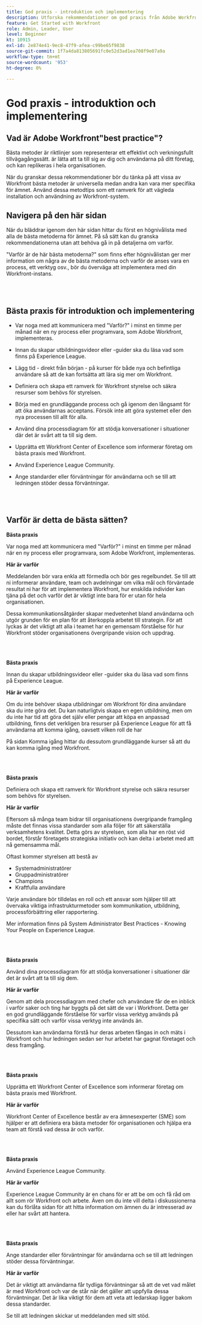 ```yaml
---
title: God praxis - introduktion och implementering
description: Utforska rekommendationer om god praxis från Adobe Workfront experter om hur man tar sig in i Workfront och ökar användarnas acceptans.
feature: Get Started with Workfront
role: Admin, Leader, User
level: Beginner
kt: 10915
exl-id: 2e874e41-9ec8-47f9-afea-c99be65f9838
source-git-commit: 1f7a4da813805691fc0e52d3ad1ea708f9e07a9a
workflow-type: tm+mt
source-wordcount: '953'
ht-degree: 0%

---
```


# God praxis - introduktion och implementering

## Vad är Adobe Workfront&quot;best practice&quot;?

Bästa metoder är riktlinjer som representerar ett effektivt och verkningsfullt tillvägagångssätt. är lätta att ta till sig av dig och användarna på ditt företag, och kan replikeras i hela organisationen.

När du granskar dessa rekommendationer bör du tänka på att vissa av Workfront bästa metoder är universella medan andra kan vara mer specifika för ämnet. Använd dessa metodtips som ett ramverk för att vägleda installation och användning av Workfront-system.

## Navigera på den här sidan

När du bläddrar igenom den här sidan hittar du först en högnivålista med alla de bästa metoderna för ämnet. På så sätt kan du granska rekommendationerna utan att behöva gå in på detaljerna om varför.

&quot;Varför är de här bästa metoderna?&quot; som finns efter högnivålistan ger mer information om några av de bästa metoderna och varför de anses vara en process, ett verktyg osv., bör du överväga att implementera med din Workfront-instans.

</br>
</br>

## Bästa praxis för introduktion och implementering

* Var noga med att kommunicera med &quot;Varför?&quot; i minst en timme per månad när en ny process eller programvara, som Adobe Workfront, implementeras.

* Innan du skapar utbildningsvideor eller -guider ska du läsa vad som finns på Experience League.

* Lägg tid - direkt från början - på kurser för både nya och befintliga användare så att de kan fortsätta att lära sig mer om Workfront.

* Definiera och skapa ett ramverk för Workfront styrelse och säkra resurser som behövs för styrelsen.

* Börja med en grundläggande process och gå igenom den långsamt för att öka användarnas acceptans. Försök inte att göra systemet eller den nya processen till allt för alla.

* Använd dina processdiagram för att stödja konversationer i situationer där det är svårt att ta till sig dem.

* Upprätta ett Workfront Center of Excellence som informerar företag om bästa praxis med Workfront.

* Använd Experience League Community.

* Ange standarder eller förväntningar för användarna och se till att ledningen stöder dessa förväntningar.

</br>
</br>


## Varför är detta de bästa sätten?

**Bästa praxis**

Var noga med att kommunicera med &quot;Varför?&quot; i minst en timme per månad när en ny process eller programvara, som Adobe Workfront, implementeras.

**Här är varför**

Meddelanden bör vara enkla att förmedla och bör ges regelbundet. Se till att ni informerar användare, team och avdelningar om vilka mål och förväntade resultat ni har för att implementera Workfront, hur enskilda individer kan tjäna på det och varför det är viktigt inte bara för er utan för hela organisationen.

Dessa kommunikationsåtgärder skapar medvetenhet bland användarna och utgör grunden för en plan för att återkoppla arbetet till strategin. För att lyckas är det viktigt att alla i teamet har en gemensam förståelse för hur Workfront stöder organisationens övergripande vision och uppdrag.

</br>
</br>

**Bästa praxis**

Innan du skapar utbildningsvideor eller -guider ska du läsa vad som finns på Experience League.

**Här är varför**

Om du inte behöver skapa utbildningar om Workfront för dina användare ska du inte göra det. Du kan naturligtvis skapa en egen utbildning, men om du inte har tid att göra det själv eller pengar att köpa en anpassad utbildning, finns det verkligen bra resurser på Experience League för att få användarna att komma igång, oavsett vilken roll de har

På sidan Komma igång hittar du dessutom grundläggande kurser så att du kan komma igång med Workfront.

</br>
</br>

**Bästa praxis**

Definiera och skapa ett ramverk för Workfront styrelse och säkra resurser som behövs för styrelsen.

**Här är varför**

Eftersom så många team bidrar till organisationens övergripande framgång måste det finnas vissa standarder som alla följer för att säkerställa verksamhetens kvalitet. Detta görs av styrelsen, som alla har en röst vid bordet, förstår företagets strategiska initiativ och kan delta i arbetet med att nå gemensamma mål.

Oftast kommer styrelsen att bestå av

* Systemadministratörer
* Gruppadministratörer
* Champions
* Kraftfulla användare


Varje användare bör tilldelas en roll och ett ansvar som hjälper till att övervaka viktiga infrastrukturmetoder som kommunikation, utbildning, processförbättring eller rapportering.

Mer information finns på System Administrator Best Practices - Knowing Your People on Experience League.

</br>
</br>

**Bästa praxis**

Använd dina processdiagram för att stödja konversationer i situationer där det är svårt att ta till sig dem.

**Här är varför**

Genom att dela processdiagram med chefer och användare får de en inblick i varför saker och ting har byggts på det sätt de var i Workfront. Detta ger en god grundläggande förståelse för varför vissa verktyg används på specifika sätt och varför vissa verktyg inte används än.

Dessutom kan användarna förstå hur deras arbeten fångas in och mäts i Workfront och hur ledningen sedan ser hur arbetet har gagnat företaget och dess framgång.

</br>
</br>

**Bästa praxis**

Upprätta ett Workfront Center of Excellence som informerar företag om bästa praxis med Workfront.

**Här är varför**

Workfront Center of Excellence består av era ämnesexperter (SME) som hjälper er att definiera era bästa metoder för organisationen och hjälpa era team att förstå vad dessa är och varför.

</br>
</br>

**Bästa praxis**

Använd Experience League Community.

**Här är varför**

Experience League Community är en chans för er att be om och få råd om allt som rör Workfront och arbete. Även om du inte vill delta i diskussionerna kan du förlåta sidan för att hitta information om ämnen du är intresserad av eller har svårt att hantera.

</br>
</br>


**Bästa praxis**

Ange standarder eller förväntningar för användarna och se till att ledningen stöder dessa förväntningar.

**Här är varför**

Det är viktigt att användarna får tydliga förväntningar så att de vet vad målet är med Workfront och var de står när det gäller att uppfylla dessa förväntningar. Det är lika viktigt för dem att veta att ledarskap ligger bakom dessa standarder.


Se till att ledningen skickar ut meddelanden med sitt stöd.
